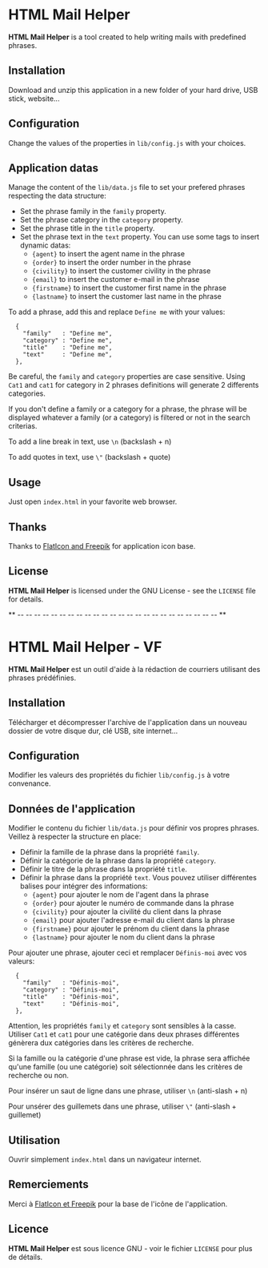 # HTML Mail Helper

**HTML Mail Helper** is a tool created to help writing mails with predefined phrases.

## Installation

Download and unzip this application in a new folder of your hard drive, USB stick, website...

## Configuration

Change the values of the properties in `lib/config.js` with your choices.

## Application datas

Manage the content of the `lib/data.js` file to set your prefered phrases respecting the data structure:

- Set the phrase family in the `family` property.
- Set the phrase category in the `category` property.
- Set the phrase title in the `title` property.
- Set the phrase text in the `text` property. You can use some tags to insert dynamic datas:
  * `{agent}` to insert the agent name in the phrase
  * `{order}` to insert the order number in the phrase
  * `{civility}` to insert the customer civility in the phrase
  * `{email}` to insert the customer e-mail in the phrase
  * `{firstname}` to insert the customer first name in the phrase
  * `{lastname}` to insert the customer last name in the phrase

To add a phrase, add this and replace `Define me` with your values:
```
  {
    "family"   : "Define me",
    "category" : "Define me",
    "title"    : "Define me",
    "text"     : "Define me",
  },
```

Be careful, the `family` and `category` properties are case sensitive. Using `Cat1` and `cat1` for category in 2 phrases definitions will generate 2 differents categories.

If you don't define a family or a category for a phrase, the phrase will be displayed whatever a family (or a category) is filtered or not in the search criterias.

To add a line break in text, use `\n` (backslash + n)

To add quotes in text, use `\"` (backslash + quote)

## Usage

Just open `index.html` in your favorite web browser.

## Thanks

Thanks to [FlatIcon and Freepik](https://www.flaticon.com/free-icon/letter_1027530) for application icon base.

## License

**HTML Mail Helper** is licensed under the GNU License - see the `LICENSE` file for details.



** -- -- -- -- -- -- -- -- -- -- -- -- -- -- -- -- -- -- -- -- -- -- -- -- **



# HTML Mail Helper - VF

**HTML Mail Helper** est un outil d'aide à la rédaction de courriers utilisant des phrases prédéfinies.

## Installation

Télécharger et décompresser l'archive de l'application dans un nouveau dossier de votre disque dur, clé USB, site internet...

## Configuration

Modifier les valeurs des propriétés du fichier `lib/config.js` à votre convenance.

## Données de l'application

Modifier le contenu du fichier `lib/data.js` pour définir vos propres phrases. Veillez à respecter la structure en place:

- Définir la famille de la phrase dans la propriété `family`.
- Définir la catégorie de la phrase dans la propriété `category`.
- Définir le titre de la phrase dans la propriété `title`.
- Définir la phrase dans la propriété `text`. Vous pouvez utiliser différentes balises pour intégrer des informations:
  * `{agent}` pour ajouter le nom de l'agent dans la phrase
  * `{order}` pour ajouter le numéro de commande dans la phrase
  * `{civility}` pour ajouter la civilité du client dans la phrase
  * `{email}` pour ajouter l'adresse e-mail du client dans la phrase
  * `{firstname}` pour ajouter le prénom du client dans la phrase
  * `{lastname}` pour ajouter le nom du client dans la phrase

Pour ajouter une phrase, ajouter ceci et remplacer `Définis-moi` avec vos valeurs:
```
  {
    "family"   : "Définis-moi",
    "category" : "Définis-moi",
    "title"    : "Définis-moi",
    "text"     : "Définis-moi",
  },
```

Attention, les propriétés `family` et `category` sont sensibles à la casse. Utiliser `Cat1` et `cat1` pour une catégorie dans deux phrases différentes génèrera dux catégories dans les critères de recherche.

Si la famille ou la catégorie d'une phrase est vide, la phrase sera affichée qu'une famille (ou une catégorie) soit sélectionnée dans les critères de recherche ou non.

Pour insérer un saut de ligne dans une phrase, utiliser `\n` (anti-slash + n)

Pour unsérer des guillemets dans une phrase, utiliser `\"` (anti-slash + guillemet)

## Utilisation

Ouvrir simplement `index.html` dans un navigateur internet.

## Remerciements

Merci à [FlatIcon et Freepik](https://www.flaticon.com/free-icon/letter_1027530) pour la base de l'icône de l'application.

## Licence

**HTML Mail Helper** est sous licence GNU - voir le fichier `LICENSE` pour plus de détails.
